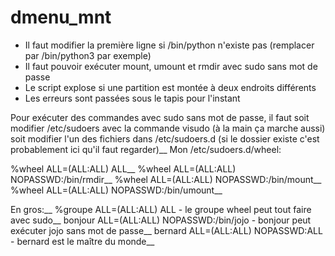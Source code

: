 # dmenu_mnt
- Il faut modifier la première ligne si /bin/python n'existe pas (remplacer par /bin/python3 par exemple)
- Il faut pouvoir exécuter mount, umount et rmdir avec sudo sans mot de passe
- Le script explose si une partition est montée à deux endroits différents
- Les erreurs sont passées sous le tapis pour l'instant

Pour exécuter des commandes avec sudo sans mot de passe, il faut soit modifier /etc/sudoers avec la commande visudo (à la main ça marche aussi) soit modifier l'un des fichiers dans /etc/sudoers.d (si le dossier existe c'est probablement ici qu'il faut regarder)__
Mon /etc/sudoers.d/wheel:

%wheel ALL=(ALL:ALL) ALL__
%wheel ALL=(ALL:ALL) NOPASSWD:/bin/rmdir__
%wheel ALL=(ALL:ALL) NOPASSWD:/bin/mount__
%wheel ALL=(ALL:ALL) NOPASSWD:/bin/umount__

En gros:__
%groupe ALL=(ALL:ALL) ALL - le groupe wheel peut tout faire avec sudo__
bonjour ALL=(ALL:ALL) NOPASSWD:/bin/jojo - bonjour peut exécuter jojo sans mot de passe__
bernard ALL=(ALL:ALL) NOPASSWD:ALL - bernard est le maître du monde__
